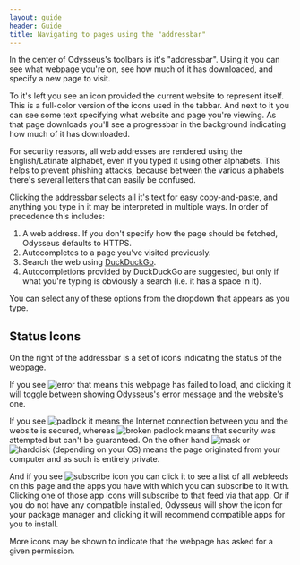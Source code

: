 ```yaml
---
layout: guide
header: Guide
title: Navigating to pages using the "addressbar"
---
```


In the center of Odysseus's toolbars is it's "addressbar". Using it you can see what webpage you're on, see how much of it has downloaded, and specify a new page to visit.

To it's left you see an icon provided the current website to represent itself. This is a full-color version of the icons used in the tabbar. And next to it you can see some text specifying what website and page you're viewing. As that page downloads you'll see a progressbar in the background indicating how much of it has downloaded.

For security reasons, all web addresses are rendered using the English/Latinate alphabet, even if you typed it using other alphabets. This helps to prevent phishing attacks, because between the various alphabets there's several letters that can easily be confused.

Clicking the addressbar selects all it's text for easy copy-and-paste, and anything you type in it may be interpreted in multiple ways. In order of precedence this includes:

1. A web address. If you don't specify how the page should be fetched, Odysseus defaults to HTTPS.
2. Autocompletes to a page you've visited previously.
3. Search the web using [DuckDuckGo](https://ddg.gg/).
4. Autocompletions provided by DuckDuckGo are suggested, but only if what you're typing is obviously a search (i.e. it has a space in it).

You can select any of these options from the dropdown that appears as you type.

## Status Icons
On the right of the addressbar is a set of icons indicating the status of the webpage.

If you see ![error](icon:16/error) that means this webpage has failed to load, and clicking it will toggle between showing Odysseus's error message and the website's one.

If you see ![padlock](icon:16/security-high-symbolic) it means the Internet connection between you and the website is secured, whereas ![broken padlock](icon:16/security-low-symbolic) means that security was attempted but can't be guaranteed. On the other hand ![mask](icon:16/view-private-symbolic) or ![harddisk](icon:16/computer-symbolic) (depending on your OS) means the page originated from your computer and as such is entirely private.

And if you see ![subscribe icon](http://i5.photobucket.com/albums/y178/Karanan/RSS-transparent_zps76f340ef.png) you can click it to see a list of all webfeeds on this page and the apps you have with which you can subscribe to it with. Clicking one of those app icons will subscribe to that feed via that app. Or if you do not have any compatible installed, Odysseus will show the icon for your package manager and clicking it will recommend compatible apps for you to install.

More icons may be shown to indicate that the webpage has asked for a given permission.
